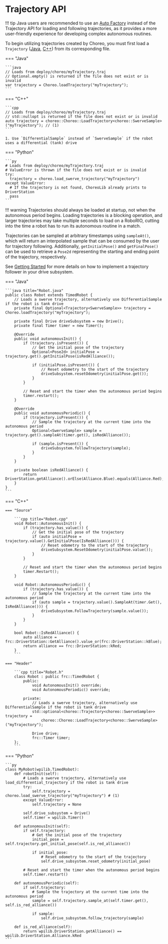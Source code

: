 # Trajectory API

!!! tip
    Java users are recommended to use an [Auto Factory](./auto-factory.md) instead of the Trajectory API for loading and following trajectories, as it provides a more user-friendly experience for developing complex autonomous routines.

To begin utilizing trajectories created by Choreo, you must first load a `Trajectory` ([Java](/api/choreolib/java/choreo/trajectory/Trajectory.html), [C++](/api/choreolib/cpp/classchoreo_1_1Trajectory.html)) from its corresponding file.

=== "Java"

    ```java
    // Loads from deploy/choreo/myTrajectory.traj
    // Optional.empty() is returned if the file does not exist or is invalid
    var trajectory = Choreo.loadTrajectory("myTrajectory");
    ```

=== "C++"

    ```cpp
    // Loads from deploy/choreo/myTrajectory.traj
    // std::nullopt is returned if the file does not exist or is invalid
    auto trajectory = choreo::Choreo::LoadTrajectory<choreo::SwerveSample>("myTrajectory"); // (1)
    ```

    1. Use `DifferentialSample` instead of `SwerveSample` if the robot uses a differential (tank) drive

=== "Python"

    ```py
    # Loads from deploy/choreo/myTrajectory.traj
    # ValueError is thrown if the file does not exist or is invalid
    try:
      trajectory = choreo.load_swerve_trajectory("myTrajectory")
    except ValueError:
      # If the trajectory is not found, ChoreoLib already prints to DriverStation
      pass
    ```

!!! warning
    Trajectories should always be loaded at startup, not when the autonomous period begins. Loading trajectories is a blocking operation, and larger trajectories may take multiple seconds to load on a RoboRIO, cutting into the time a robot has to run its autonomous routine in a match.

Trajectories can be sampled at arbitrary timestamps using `sampleAt()`, which will return an interpolated sample that can be consumed by the user for trajectory following. Additionally, `getInitialPose()` and `getFinalPose()` can be used to retrieve a `Pose2d` representing the starting and ending point of the trajectory, respectively.

See [Getting Started](./getting-started.md/#setting-up-the-drive-subsystem) for more details on how to implement a trajectory follower in your drive subsystem.

=== "Java"

    ```java title="Robot.java"
    public class Robot extends TimedRobot {
        // Loads a swerve trajectory, alternatively use DifferentialSample if the robot is tank drive
        private final Optional<Trajectory<SwerveSample>> trajectory = Choreo.loadTrajectory("myTrajectory");

        private final Drive driveSubsystem = new Drive();
        private final Timer timer = new Timer();

        @Override
        public void autonomousInit() {
            if (trajectory.isPresent()) {
                // Get the initial pose of the trajectory
                Optional<Pose2d> initialPose = trajectory.get().getInitialPose(isRedAlliance());

                if (initialPose.isPresent()) {
                    // Reset odometry to the start of the trajectory
                    driveSubsystem.resetOdometry(initialPose.get());
                }
            }

            // Reset and start the timer when the autonomous period begins
            timer.restart();
        }

        @Override
        public void autonomousPeriodic() {
            if (trajectory.isPresent()) {
                // Sample the trajectory at the current time into the autonomous period
                Optional<SwerveSample> sample = trajectory.get().sampleAt(timer.get(), isRedAlliance());

                if (sample.isPresent()) {
                    driveSubsystem.followTrajectory(sample);
                }
            }
        }

        private boolean isRedAlliance() {
            return DriverStation.getAlliance().orElse(Alliance.Blue).equals(Alliance.Red);
        }
    }
    ```

=== "C++"

    === "Source"

        ```cpp title="Robot.cpp"
        void Robot::AutonomousInit() {
            if (trajectory.has_value()) {
                // Get the initial pose of the trajectory
                if (auto initialPose = trajectory.value().GetInitialPose(IsRedAlliance())) {
                    // Reset odometry to the start of the trajectory
                    driveSubsystem.ResetOdometry(initialPose.value());
                }
            }

            // Reset and start the timer when the autonomous period begins
            timer.Restart();
        }

        void Robot::AutonomousPeriodic() {
            if (trajectory.has_value()) {
                // Sample the trajectory at the current time into the autonomous period
                if (auto sample = trajectory.value().SampleAt(timer.Get(), IsRedAlliance())) {
                    driveSubsystem.FollowTrajectory(sample.value());
                }
            }
        }

        bool Robot::IsRedAlliance() {
            auto alliance = frc::DriverStation::GetAlliance().value_or(frc::DriverStation::kBlue);
            return alliance == frc::DriverStation::kRed;
        }
        ```

    === "Header"

        ```cpp title="Robot.h"
        class Robot : public frc::TimedRobot {
            public:
                void AutonomousInit() override;
                void AutonomousPeriodic() override;

            private:
                // Loads a swerve trajectory, alternatively use DifferentialSample if the robot is tank drive
                std::optional<choreo::Trajectory<choreo::SwerveSample>> trajectory =
                    choreo::Choreo::LoadTrajectory<choreo::SwerveSample>("myTrajectory");

                Drive drive;
                frc::Timer timer;
        };
        ```

=== "Python"

    ```py
    class MyRobot(wpilib.TimedRobot):
        def robotInit(self):
            # Loads a swerve trajectory, alternatively use load_differential_trajectory if the robot is tank drive
            try:
                self.trajectory = choreo.load_swerve_trajectory("myTrajectory") # (1)
            except ValueError:
                self.trajectory = None

            self.drive_subsystem = Drive()
            self.timer = wpilib.Timer()

        def autonomousInit(self):
            if self.trajectory:
                # Get the initial pose of the trajectory
                initial_pose = self.trajectory.get_initial_pose(self.is_red_alliance())

                if initial_pose:
                    # Reset odometry to the start of the trajectory
                    self.drive_subsystem.reset_odometry(initial_pose)

            # Reset and start the timer when the autonomous period begins
            self.timer.restart()

        def autonomousPeriodic(self):
            if self.trajectory:
                # Sample the trajectory at the current time into the autonomous period
                sample = self.trajectory.sample_at(self.timer.get(), self.is_red_alliance())

                if sample:
                    self.drive_subsystem.follow_trajectory(sample)

        def is_red_alliance(self):
            return wpilib.DriverStation.getAlliance() == wpilib.DriverStation.Alliance.kRed
    ```
